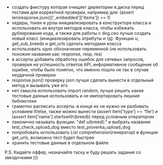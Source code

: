 - создать фикстуру которая очищяет директории я.диска перед тестами для корректной проверки, например для: (assert len(response.json()['_embedded']['items']) == 1)
- хедеры, токен и урлы инициализировать в конструкторе класса и использовать их внутри методов класса, чтобы избежать дублирования кода, а также для работы с dog.ceo лучше создать новый класс (инициализировать атрибуты и тд). Функции u, get_sub_breeds и get_urls сделать методами класса
- использовать одно обозначение переменной (не использовать похожие названия как: response, resp, res)
- в ассерты добавить обработку ошибок для сетевых запросов, проверки на успешность ответов API, информативное сообщение об ошибке, чтобы было понятно, что именно пошло не так в случае неудачной проверки
- response.json() проверку json лучше сделать вынести в отдельный метод и вызывать уже его
- нет смысла использовать import random, лучше решить какие тестовые данные использовать и не импортировать лишние библиотеки
- грамотно расписать ассерты. в конце их не нужно не разбивать условием if/else, также можно вынести (assert item['type'] == 'file') и (assert item['name'].startswith(breed)) перед условным оператором
- лаконично называть функции: "def u(breed):" и выбрать название test_check_upload_dog вместо test_proverka_upload_dog
- попробовать использовать List comprehension(генератор) в функции get_urls, возможно тест будет быстрее
- хранить тестовые данные в отдельном файле

P.S. Кидайте оффер, назначайте таску и буду решать задания со звездочками ))) 
